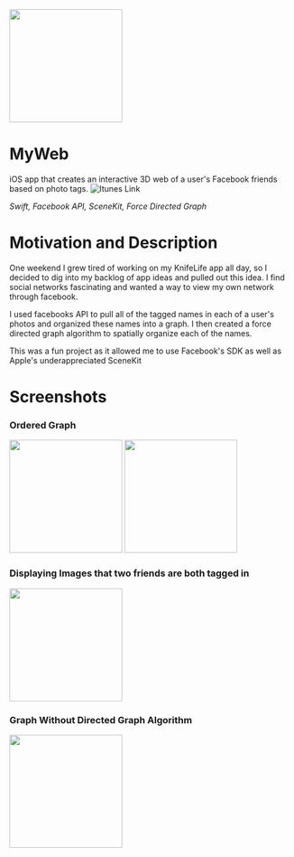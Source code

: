 <img src="https://github.com/jakecronin/MyWeb/blob/master/Images/MyWeb_Logo.png" width="200"/>

# MyWeb
iOS app that creates an interactive 3D web of a user's Facebook friends based on photo tags. ![Itunes Link](https://itunes.apple.com/us/app/myweb-visualizer/id1268356735?mt=8 "Itunes Link")

*Swift, Facebook API, SceneKit, Force Directed Graph*
 
# Motivation and Description
One weekend I grew tired of working on my KnifeLife app all day, so I decided to dig into my backlog of app ideas and pulled out this idea. I find social networks fascinating and wanted a way to view my own network through facebook. 

I used facebooks API to pull all of the tagged names in each of a user's photos and organized these names into a graph. I then created a force directed graph algorithm to spatially organize each of the names.

This was a fun project as it allowed me to use Facebook's SDK as well as Apple's underappreciated SceneKit

# Screenshots
### Ordered Graph
<img src="https://github.com/jakecronin/MyWeb/blob/master/Images/Clean_Web_1.png" width="200"/>
<img src="https://github.com/jakecronin/MyWeb/blob/master/Images/Web_With_Names.png" width="200"/>

### Displaying Images that two friends are both tagged in
<img src="https://github.com/jakecronin/MyWeb/blob/master/Images/Connection.PNG" width="200"/>

### Graph Without Directed Graph Algorithm
<img src="https://github.com/jakecronin/MyWeb/blob/master/Images/Unorganized_Web.png" width="200"/>


